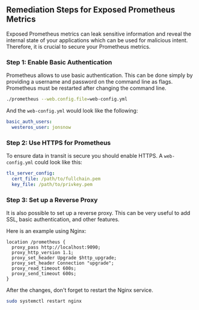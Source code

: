 

## Remediation Steps for Exposed Prometheus Metrics
Exposed Prometheus metrics can leak sensitive information and reveal the internal state of your applications which can be used for malicious intent. Therefore, it is crucial to secure your Prometheus metrics.

### Step 1: Enable Basic Authentication

Prometheus allows to use basic authentication. This can be done simply by providing a username and password on the command line as flags. Prometheus must be restarted after changing the command line. 

```bash
./prometheus --web.config.file=web-config.yml
```

And the `web-config.yml` would look like the following:

```yaml
basic_auth_users:
  westeros_user: jonsnow
```

### Step 2: Use HTTPS for Prometheus 

To ensure data in transit is secure you should enable HTTPS. A `web-config.yml` could look like this:

```yaml
tls_server_config:
  cert_file: /path/to/fullchain.pem
  key_file: /path/to/privkey.pem
```

### Step 3: Set up a Reverse Proxy 

It is also possible to set up a reverse proxy. This can be very useful to add SSL, basic authentication, and other features.

Here is an example using Nginx:

```nginx
location /prometheus {
  proxy_pass http://localhost:9090;
  proxy_http_version 1.1;
  proxy_set_header Upgrade $http_upgrade;
  proxy_set_header Connection "upgrade";
  proxy_read_timeout 600s;
  proxy_send_timeout 600s;
}
```

After the changes, don't forget to restart the Nginx service.

```bash
sudo systemctl restart nginx
```